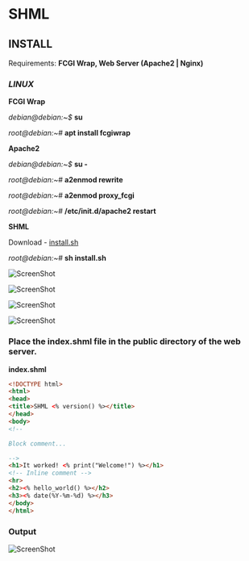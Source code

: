 # SHML

## **INSTALL**

Requirements: **FCGI Wrap, Web Server (Apache2 | Nginx)**

### _LINUX_

**FCGI Wrap**

_debian@debian:~$_ **su**

_root@debian:~#_ **apt install fcgiwrap**

**Apache2**

_debian@debian:~$_ **su -**

_root@debian:~#_ **a2enmod rewrite**

_root@debian:~#_ **a2enmod proxy_fcgi**

_root@debian:~#_ **/etc/init.d/apache2 restart**

**SHML**

Download - [install.sh](https://raw.githubusercontent.com/Renexo-git/SHML/master/install.sh)

_root@debian:~#_ **sh install.sh**

![ScreenShot](https://raw.githubusercontent.com/Renexo-git/SHML/master/01.png)

![ScreenShot](https://raw.githubusercontent.com/Renexo-git/SHML/master/02.png)

![ScreenShot](https://raw.githubusercontent.com/Renexo-git/SHML/master/03.png)

![ScreenShot](https://raw.githubusercontent.com/Renexo-git/SHML/master/04.png)

### Place the index.shml file in the public directory of the web server.

**index.shml**

```html
<!DOCTYPE html>
<html>
<head>
<title>SHML <% version() %></title>
</head>
<body>
<!--

Block comment...

-->
<h1>It worked! <% print("Welcome!") %></h1>
<!-- Inline comment -->
<hr>
<h2><% hello_world() %></h2>
<h3><% date(%Y-%m-%d) %></h3>
</body>
</html>
```
### Output

![ScreenShot](https://raw.githubusercontent.com/Renexo-git/SHML/master/05.png)
